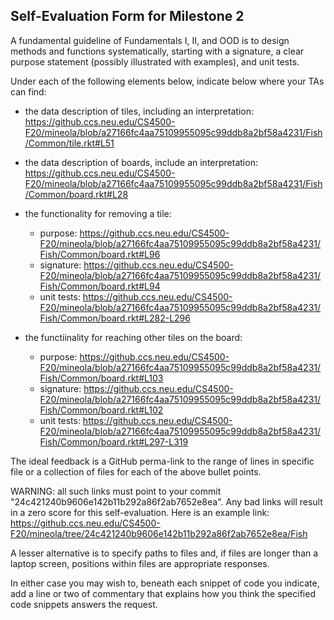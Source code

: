 ## Self-Evaluation Form for Milestone 2

A fundamental guideline of Fundamentals I, II, and OOD is to design
methods and functions systematically, starting with a signature, a
clear purpose statement (possibly illustrated with examples), and
unit tests.

Under each of the following elements below, indicate below where your
TAs can find:

- the data description of tiles, including an interpretation:
https://github.ccs.neu.edu/CS4500-F20/mineola/blob/a27166fc4aa75109955095c99ddb8a2bf58a4231/Fish/Common/tile.rkt#L51

- the data description of boards, include an interpretation:
https://github.ccs.neu.edu/CS4500-F20/mineola/blob/a27166fc4aa75109955095c99ddb8a2bf58a4231/Fish/Common/board.rkt#L28

- the functionality for removing a tile:
  - purpose:
  https://github.ccs.neu.edu/CS4500-F20/mineola/blob/a27166fc4aa75109955095c99ddb8a2bf58a4231/Fish/Common/board.rkt#L96
  - signature:
  https://github.ccs.neu.edu/CS4500-F20/mineola/blob/a27166fc4aa75109955095c99ddb8a2bf58a4231/Fish/Common/board.rkt#L94
  - unit tests:
  https://github.ccs.neu.edu/CS4500-F20/mineola/blob/a27166fc4aa75109955095c99ddb8a2bf58a4231/Fish/Common/board.rkt#L282-L296

- the functiinality for reaching other tiles on the board:
  - purpose:
  https://github.ccs.neu.edu/CS4500-F20/mineola/blob/a27166fc4aa75109955095c99ddb8a2bf58a4231/Fish/Common/board.rkt#L103
  - signature:
  https://github.ccs.neu.edu/CS4500-F20/mineola/blob/a27166fc4aa75109955095c99ddb8a2bf58a4231/Fish/Common/board.rkt#L102
  - unit tests:
  https://github.ccs.neu.edu/CS4500-F20/mineola/blob/a27166fc4aa75109955095c99ddb8a2bf58a4231/Fish/Common/board.rkt#L297-L319

The ideal feedback is a GitHub perma-link to the range of lines in specific
file or a collection of files for each of the above bullet points.

  WARNING: all such links must point to your commit "24c421240b9606e142b11b292a86f2ab7652e8ea".
  Any bad links will result in a zero score for this self-evaluation.
  Here is an example link:
    <https://github.ccs.neu.edu/CS4500-F20/mineola/tree/24c421240b9606e142b11b292a86f2ab7652e8ea/Fish>

A lesser alternative is to specify paths to files and, if files are
longer than a laptop screen, positions within files are appropriate
responses.

In either case you may wish to, beneath each snippet of code you
indicate, add a line or two of commentary that explains how you think
the specified code snippets answers the request.
